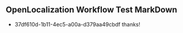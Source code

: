 ## OpenLocalization Workflow Test MarkDown
* 37df610d-1b11-4ec5-a00a-d379aa49cbdf thanks!

<!--HONumber=Sep16_HO1-->


